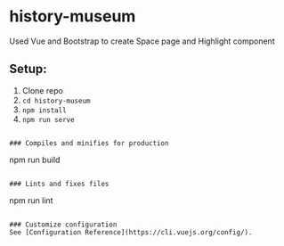 # history-museum

Used Vue and Bootstrap to create Space page and Highlight component

## Setup: 

1. Clone repo
2. `cd history-museum`
3. `npm install`
4. `npm run serve`

```

### Compiles and minifies for production
```
npm run build
```

### Lints and fixes files
```
npm run lint
```

### Customize configuration
See [Configuration Reference](https://cli.vuejs.org/config/).
